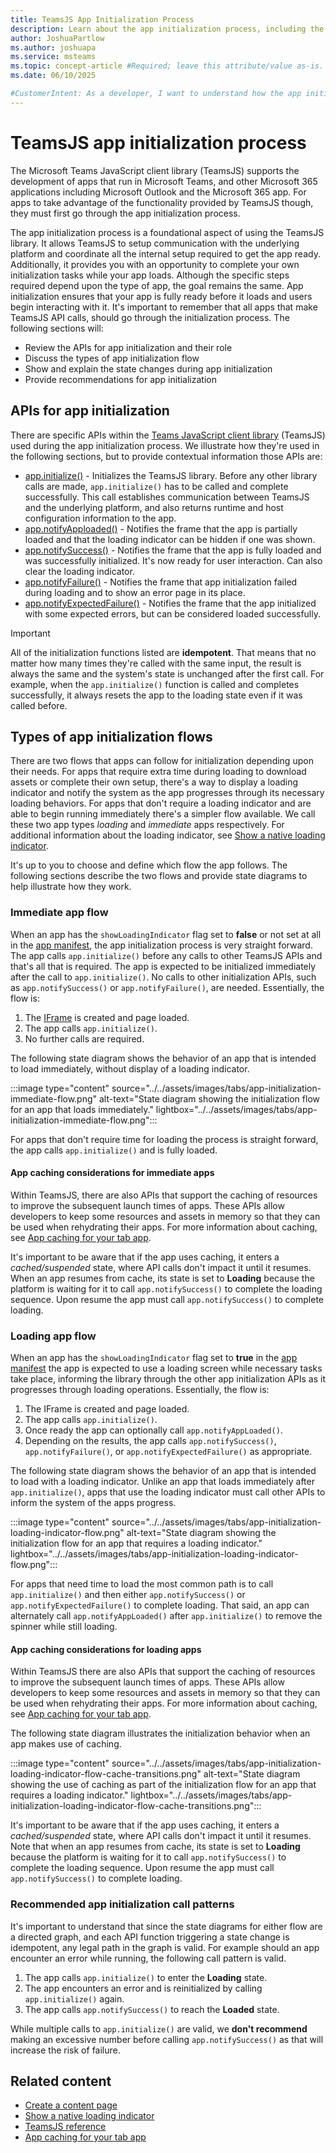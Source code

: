 ```yaml
---
title: TeamsJS App Initialization Process
description: Learn about the app initialization process, including the APIs involved and recommendations for their use in code.
author: JoshuaPartlow
ms.author: joshuapa
ms.service: msteams
ms.topic: concept-article #Required; leave this attribute/value as-is.
ms.date: 06/10/2025

#CustomerIntent: As a developer, I want to understand how the app initialization process works TeamsJS so that my app can make the appropriate API calls and work as recommended.
---
```


# TeamsJS app initialization process

The Microsoft Teams JavaScript client library (TeamsJS) supports the development of apps that run in Microsoft Teams, and other Microsoft 365 applications including Microsoft Outlook and the Microsoft 365 app. For apps to take advantage of the functionality provided by TeamsJS though, they must first go through the app initialization process.

The app initialization process is a foundational aspect of using the TeamsJS library. It allows TeamsJS to setup communication with the underlying platform and coordinate all the internal setup required to get the app ready. Additionally, it provides you with an opportunity to complete your own initialization tasks while your app loads. Although the specific steps required depend upon the type of app, the goal remains the same. App initialization ensures that your app is fully ready before it loads and users begin interacting with it. It's important to remember that all apps that make TeamsJS API calls, should go through the initialization process. The following sections will:

- Review the APIs for app initialization and their role
- Discuss the types of app initialization flow
- Show and explain the state changes during app initialization
- Provide recommendations for app initialization

## APIs for app initialization

There are specific APIs within the [Teams JavaScript client library](using-teams-client-library.md) (TeamsJS) used during the app initialization process. We illustrate how they're used in the following sections, but to provide contextual information those APIs are:

- [app.initialize()](/javascript/api/@microsoft/teams-js/app#@microsoft-teams-js-app-initialize) - Initializes the TeamsJS library. Before any other library calls are made, `app.initialize()` has to be called and complete successfully. This call establishes communication between TeamsJS and the underlying platform, and also returns runtime and host configuration information to the app.
- [app.notifyApploaded()](/javascript/api/@microsoft/teams-js/app#@microsoft-teams-js-app-notifyapploaded) - Notifies the frame that the app is partially loaded and that the loading indicator can be hidden if one was shown.
- [app.notifySuccess()](/javascript/api/@microsoft/teams-js/app#@microsoft-teams-js-app-notifysuccess) - Notifies the frame that the app is fully loaded and was successfully initialized. It's now ready for user interaction. Can also clear the loading indicator.
- [app.notifyFailure()](/javascript/api/@microsoft/teams-js/app#@microsoft-teams-js-app-notifyfailure) - Notifies the frame that app initialization failed during loading and to show an error page in its place.
- [app.notifyExpectedFailure()](/javascript/api/@microsoft/teams-js/app#@microsoft-teams-js-app-notifyexpectedfailure) - Notifies the frame that the app initialized with some expected errors, but can be considered loaded successfully.

> [!IMPORTANT]
> All of the initialization functions listed are **idempotent**. That means that no matter how many times they're called with the same input, the result is always the same and the system's state is unchanged after the first call. For example, when the `app.initialize()` function is called and completes successfully, it always resets the app to the loading state even if it was called before.

## Types of app initialization flows

There are two flows that apps can follow for initialization depending upon their needs. For apps that require extra time during loading to download assets or complete their own setup, there's a way to display a loading indicator and notify the system as the app progresses through its necessary loading behaviors. For apps that don't require a loading indicator and are able to begin running immediately there's a simpler flow available. We call these two app types *loading* and *immediate* apps respectively. For additional information about the loading indicator, see [Show a native loading indicator](create-tab-pages/content-page.md#show-a-native-loading-indicator).

It's up to you to choose and define which flow the app follows. The following sections describe the two flows and provide state diagrams to help illustrate how they work.

### Immediate app flow

When an app has the `showLoadingIndicator` flag set to **false** or not set at all in the [app manifest](../../resources/schema/manifest-schema.md), the app initialization process is very straight forward. The app calls `app.initialize()` before any calls to other TeamsJS APIs and that's all that is required. The app is expected to be initialized immediately after the call to `app.initialize()`. No calls to other initialization APIs, such as `app.notifySuccess()` or `app.notifyFailure()`, are needed. Essentially, the flow is:

1. The [IFrame](https://developer.mozilla.org/docs/Web/HTML/Element/iframe) is created and page loaded.
1. The app calls `app.initialize()`.
1. No further calls are required.

The following state diagram shows the behavior of an app that is intended to load immediately, without display of a loading indicator.

:::image type="content" source="../../assets/images/tabs/app-initialization-immediate-flow.png" alt-text="State diagram showing the initialization flow for an app that loads immediately." lightbox="../../assets/images/tabs/app-initialization-immediate-flow.png":::

For apps that don't require time for loading the process is straight forward, the app calls `app.initialize()` and is fully loaded.

#### App caching considerations for immediate apps

Within TeamsJS, there are also APIs that support the caching of resources to improve the subsequent launch times of apps. These APIs allow developers to keep some resources and assets in memory so that they can be used when rehydrating their apps. For more information about caching, see [App caching for your tab app](app-caching.md).

It's important to be aware that if the app uses caching, it enters a *cached/suspended* state, where API calls don't impact it until it resumes. When an app resumes from cache, its state is set to **Loading** because the platform is waiting for it to call `app.notifySuccess()` to complete the loading sequence. Upon resume the app must call `app.notifySuccess()` to complete loading.

### Loading app flow

When an app has the `showLoadingIndicator` flag set to **true** in the [app manifest](../../resources/schema/manifest-schema.md) the app is expected to use a loading screen while necessary tasks take place, informing the library through the other app initialization APIs as it progresses through loading operations. Essentially, the flow is:

1. The IFrame is created and page loaded.
1. The app calls `app.initialize()`.
1. Once ready the app can optionally call `app.notifyAppLoaded()`.
1. Depending on the results, the app calls `app.notifySuccess()`, `app.notifyFailure()`, or `app.notifyExpectedFailure()` as appropriate.

The following state diagram shows the behavior of an app that is intended to load with a loading indicator. Unlike an app that loads immediately after `app.initialize()`, apps that use the loading indicator must call other APIs to inform the system of the apps progress.

:::image type="content" source="../../assets/images/tabs/app-initialization-loading-indicator-flow.png" alt-text="State diagram showing the initialization flow for an app that requires a loading indicator." lightbox="../../assets/images/tabs/app-initialization-loading-indicator-flow.png":::

For apps that need time to load the most common path is to call `app.initialize()` and then either `app.notifySuccess()` or `app.notifyExpectedFailure()` to complete loading. That said, an app can alternately call `app.notifyAppLoaded()` after `app.initialize()` to remove the spinner while still loading.

#### App caching considerations for loading apps

Within TeamsJS there are also APIs that support the caching of resources to improve the subsequent launch times of apps. These APIs allow developers to keep some resources and assets in memory so that they can be used when rehydrating their apps. For more information about caching, see [App caching for your tab app](app-caching.md).

The following state diagram illustrates the initialization behavior when an app makes use of caching.

:::image type="content" source="../../assets/images/tabs/app-initialization-loading-indicator-flow-cache-transitions.png" alt-text="State diagram showing the use of caching as part of the initialization flow for an app that requires a loading indicator." lightbox="../../assets/images/tabs/app-initialization-loading-indicator-flow-cache-transitions.png":::

It's important to be aware that if the app uses caching, it enters a *cached/suspended* state, where API calls don't impact it until it resumes. Note that when an app resumes from cache, its state is set to **Loading** because the platform is waiting for it to call `app.notifySuccess()` to complete the loading sequence. Upon resume the app must call `app.notifySuccess()` to complete loading.

### Recommended app initialization call patterns

It's important to understand that since the state diagrams for either flow are a directed graph, and each API function triggering a state change is idempotent, any legal path in the graph is valid. For example should an app encounter an error while running, the following call pattern is valid.

1. The app calls `app.initialize()` to enter the **Loading** state.
1. The app encounters an error and is reinitialized by calling `app.initialize()` again.
1. The app calls `app.notifySuccess()` to reach the **Loaded** state.

While multiple calls to `app.initialize()` are valid, we **don't recommend** making an excessive number before calling `app.notifySuccess()` as that will increase the risk of failure.

## Related content

- [Create a content page](create-tab-pages/content-page.md)
- [Show a native loading indicator](create-tab-pages/content-page.md#show-a-native-loading-indicator)
- [TeamsJS reference](/javascript/api/@microsoft/teams-js/)
- [App caching for your tab app](app-caching.md)
